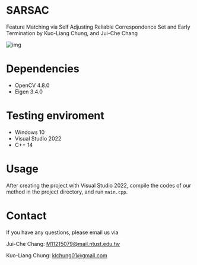 # SARSAC
Feature Matching via Self Adjusting Reliable
Correspondence Set and Early Termination by Kuo-Liang Chung, and Jui-Che Chang

![img](github_image.jpg)
# Dependencies
* OpenCV 4.8.0
* Eigen 3.4.0

# Testing enviroment
* Windows 10
* Visual Studio 2022
* C++ 14

# Usage
After creating the project with Visual Studio 2022, compile the codes of our method in the project directory, and run ```main.cpp```.

# Contact
If you have any questions, please email us via

Jui-Che Chang: <M11215079@mail.ntust.edu.tw>

Kuo-Liang Chung: <klchung01@gmail.com>
